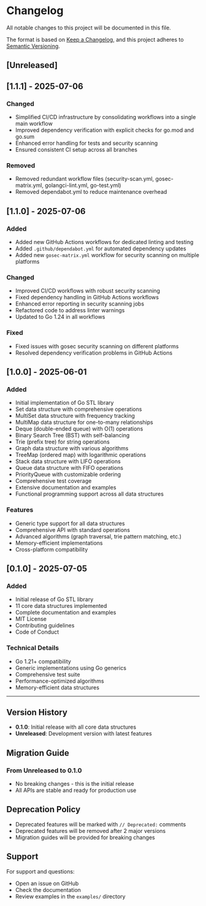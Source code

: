 # Changelog

All notable changes to this project will be documented in this file.

The format is based on [Keep a Changelog](https://keepachangelog.com/en/1.0.0/),
and this project adheres to [Semantic Versioning](https://semver.org/spec/v2.0.0.html).

## [Unreleased]

## [1.1.1] - 2025-07-06

### Changed
- Simplified CI/CD infrastructure by consolidating workflows into a single main workflow
- Improved dependency verification with explicit checks for go.mod and go.sum
- Enhanced error handling for tests and security scanning
- Ensured consistent CI setup across all branches

### Removed
- Removed redundant workflow files (security-scan.yml, gosec-matrix.yml, golangci-lint.yml, go-test.yml)
- Removed dependabot.yml to reduce maintenance overhead

## [1.1.0] - 2025-07-06

### Added
- Added new GitHub Actions workflows for dedicated linting and testing
- Added `.github/dependabot.yml` for automated dependency updates
- Added new `gosec-matrix.yml` workflow for security scanning on multiple platforms

### Changed
- Improved CI/CD workflows with robust security scanning
- Fixed dependency handling in GitHub Actions workflows
- Enhanced error reporting in security scanning jobs
- Refactored code to address linter warnings
- Updated to Go 1.24 in all workflows

### Fixed
- Fixed issues with gosec security scanning on different platforms
- Resolved dependency verification problems in GitHub Actions

## [1.0.0] - 2025-06-01

### Added
- Initial implementation of Go STL library
- Set data structure with comprehensive operations
- MultiSet data structure with frequency tracking
- MultiMap data structure for one-to-many relationships
- Deque (double-ended queue) with O(1) operations
- Binary Search Tree (BST) with self-balancing
- Trie (prefix tree) for string operations
- Graph data structure with various algorithms
- TreeMap (ordered map) with logarithmic operations
- Stack data structure with LIFO operations
- Queue data structure with FIFO operations
- PriorityQueue with customizable ordering
- Comprehensive test coverage
- Extensive documentation and examples
- Functional programming support across all data structures

### Features
- Generic type support for all data structures
- Comprehensive API with standard operations
- Advanced algorithms (graph traversal, trie pattern matching, etc.)
- Memory-efficient implementations
- Cross-platform compatibility

## [0.1.0] - 2025-07-05

### Added
- Initial release of Go STL library
- 11 core data structures implemented
- Complete documentation and examples
- MIT License
- Contributing guidelines
- Code of Conduct

### Technical Details
- Go 1.21+ compatibility
- Generic implementations using Go generics
- Comprehensive test suite
- Performance-optimized algorithms
- Memory-efficient data structures

---

## Version History

- **0.1.0**: Initial release with all core data structures
- **Unreleased**: Development version with latest features

## Migration Guide

### From Unreleased to 0.1.0
- No breaking changes - this is the initial release
- All APIs are stable and ready for production use

## Deprecation Policy

- Deprecated features will be marked with `// Deprecated:` comments
- Deprecated features will be removed after 2 major versions
- Migration guides will be provided for breaking changes

## Support

For support and questions:
- Open an issue on GitHub
- Check the documentation
- Review examples in the `examples/` directory